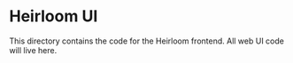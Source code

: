 # Heirloom UI
This directory contains the code for the Heirloom frontend. All web UI code will live here.